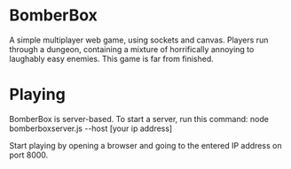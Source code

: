 BomberBox
=========

A simple multiplayer web game, using sockets and canvas. Players run through a dungeon, containing a mixture of horrifically annoying to laughably easy enemies. This game is far from finished.

Playing
=========

BomberBox is server-based. To start a server, run this command:
node bomberboxserver.js --host [your ip address]

Start playing by opening a browser and going to the entered IP address on port 8000.
